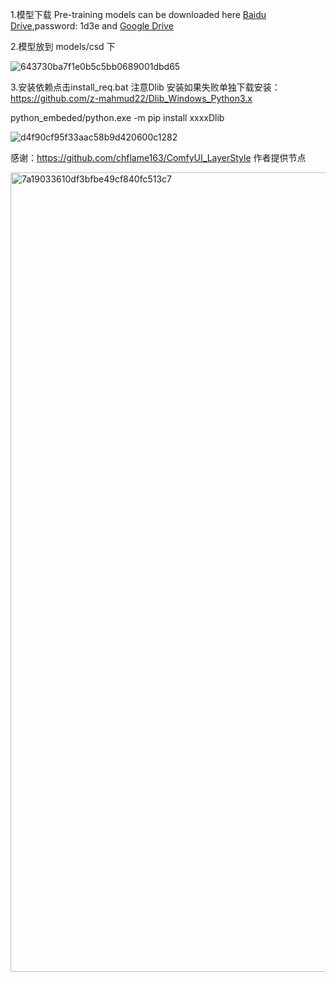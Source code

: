 1.模型下载
Pre-training models can be downloaded here [Baidu Drive](https://pan.baidu.com/s/1C7K4xk5W0X65yUQh41AmfQ),password: 1d3e and [Google Drive](https://drive.google.com/drive/folders/1pvSgkpsb7k6Ph1_oCmFkMQZPgL7PaTO0?usp=drive_link)

2.模型放到 models/csd 下

![643730ba7f1e0b5c5bb0689001dbd65](https://github.com/StartHua/Comfyui_CSDMT_CXH/assets/22284244/63a24ea3-8426-425b-9ca4-1e33e3733901)


3.安装依赖点击install_req.bat
注意Dlib 安装如果失败单独下载安装： https://github.com/z-mahmud22/Dlib_Windows_Python3.x

python_embeded/python.exe -m pip install xxxxDlib

![d4f90cf95f33aac58b9d420600c1282](https://github.com/StartHua/Comfyui_CSDMT_CXH/assets/22284244/f8fb051c-5597-45ba-af59-4f1169541a6c)

感谢：https://github.com/chflame163/ComfyUI_LayerStyle 作者提供节点

<img width="1279" alt="7a19033610df3bfbe49cf840fc513c7" src="https://github.com/StartHua/Comfyui_CSDMT_CXH/assets/22284244/5d4e0ba5-4386-4d01-9652-77fd615feac9">
